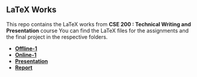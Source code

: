 ## LaTeX Works

This repo contains the LaTeX works from **CSE 200 : Technical Writing and Presentation** course
You can find the LaTeX files for the assignments and the final project in the respective folders.

- **[Offline-1](./Offline-1/)**
- **[Online-1](./Online-1/)**
- **[Presentation](./Presentation/)**
- **[Report](./Report/)**